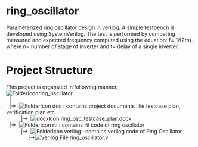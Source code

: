 # ring_oscillator
Parameterized ring oscillator design in verilog. A simple testbench is developed using SystemVerilog. The test is performed by comparing measured and expected frequency computed using the equation: f= 1/(2*t*n). where n= number of stage of inverter and t= delay of a single inverter.

# Project Structure
This project is organized in following manner,
<br/>
<ui>![FolderIcon](http://icons.iconarchive.com/icons/paomedia/small-n-flat/16/folder-icon.png)ring_oscillator <br/>
&nbsp;&nbsp;|   
&nbsp;&nbsp;|->&nbsp;&nbsp;![FolderIcon](http://icons.iconarchive.com/icons/paomedia/small-n-flat/16/folder-icon.png) doc : contains project documents like testcase plan, verification plan etc. <br/>
&nbsp;&nbsp;&nbsp;&nbsp;&nbsp;&nbsp;&nbsp;&nbsp;&nbsp;&nbsp;|->&nbsp;&nbsp;<ui>![docxIcon](http://icons.iconarchive.com/icons/treetog/file-type/16/docx-win-icon.png) ring_osc_testcase_plan.docx <br/>
&nbsp;&nbsp;|->&nbsp;&nbsp;![FolderIcon](http://icons.iconarchive.com/icons/paomedia/small-n-flat/16/folder-icon.png) rtl : contains rtl code of ring oscillator  
&nbsp;&nbsp;&nbsp;&nbsp;&nbsp;&nbsp;&nbsp;&nbsp;&nbsp;&nbsp;|->&nbsp;&nbsp;![FolderIcon](http://icons.iconarchive.com/icons/paomedia/small-n-flat/16/folder-icon.png) verilog : contains verilog code of Ring Oscillator
&nbsp;&nbsp;&nbsp;&nbsp;&nbsp;&nbsp;&nbsp;&nbsp;&nbsp;&nbsp;&nbsp;&nbsp;&nbsp;&nbsp;&nbsp;|->![Verilog File](http://icons.iconarchive.com/icons/untergunter/leaf-mimes/16/text-x-generic-icon.png) ring_oscillator.v
